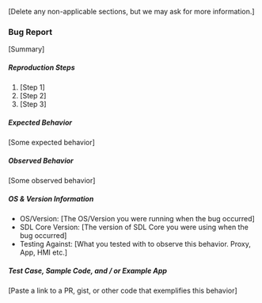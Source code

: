 [Delete any non-applicable sections, but we may ask for more information.]

### Bug Report
[Summary]

##### Reproduction Steps
1. [Step 1]
2. [Step 2]
3. [Step 3]

##### Expected Behavior
[Some expected behavior]

##### Observed Behavior
[Some observed behavior]

##### OS & Version Information
* OS/Version: [The OS/Version you were running when the bug occurred]
* SDL Core Version: [The version of SDL Core you were using when the bug occurred]
* Testing Against: [What you tested with to observe this behavior. Proxy, App, HMI etc.]

##### Test Case, Sample Code, and / or Example App
[Paste a link to a PR, gist, or other code that exemplifies this behavior]